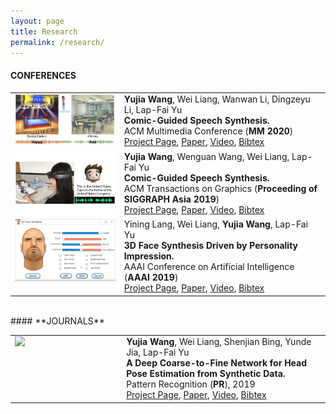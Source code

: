 ```yaml
---
layout: page
title: Research
permalink: /research/
---
```


#### **CONFERENCES**

<table border="0">
<tr>
		<td valign="top" width="220px">
		<img src="https://github.com/bitwangyujia/research/blob/master/images/scene2bgm.png?raw=true" width="200">
		</td>
		<td valign="top" width="400">
			<tf1><b>Yujia Wang</b>, Wei Liang, Wanwan Li, Dingzeyu Li, Lap-Fai Yu</tf1><br>
			<tf1><strong>Comic-Guided Speech Synthesis.</strong></tf1><br>
			<tf1>ACM Multimedia Conference (<strong>MM 2020</strong>)</tf1><br>
			<tf1><a href="https://bitwangyujia.github.io/research/project/scene2music.html" target="_blank" rel="nofollow">Project Page</a>, <a href="https://bitwangyujia.github.io/research/paper/MM-music.pdf" target="_blank" rel="nofollow">Paper</a>, <a href="https://youtu.be/fG2u2QG8ejU" target="_blank" rel="nofollow">Video</a>, <a href="https://bitwangyujia.github.io/research/all_bib.html#comic_speech" target="_blank" rel="nofollow">Bibtex</a></tf1><br>
		</td>						
</tr>
<tr>
		<td valign="top" width="220px">
		<img src="https://github.com/bitwangyujia/research/blob/master/images/comic20speech.png?raw=true" width="200">
		</td>
		<td valign="top" width="400">
			<tf1><b>Yujia Wang</b>, Wenguan Wang, Wei Liang, Lap-Fai Yu</tf1><br>
			<tf1><strong>Comic-Guided Speech Synthesis.</strong></tf1><br>
			<tf1>ACM Transactions on Graphics (<strong>Proceeding of SIGGRAPH Asia 2019</strong>)</tf1><br>
			<tf1><a href="https://bitwangyujia.github.io/research/project/comic2speech.html" target="_blank" rel="nofollow">Project Page</a>, <a href="https://bitwangyujia.github.io/research/paper/siga19-comic.pdf" target="_blank" rel="nofollow">Paper</a>, <a href="https://www.youtube.com/watch?v=2cOgWoejbr8&feature=youtu.be" target="_blank" rel="nofollow">Video</a>, <a href="https://bitwangyujia.github.io/research/all_bib.html#comic_speech" target="_blank" rel="nofollow">Bibtex</a></tf1><br>
		</td>						
</tr>
<tr>
		<td valign="top" width="220px">
		<img src="https://github.com/bitwangyujia/research/blob/master/images/face-m.gif?raw=true" width="200">
		</td>
		<td valign="top" width="400">
			<tf1>Yining Lang, Wei Liang, <b>Yujia Wang</b>, Lap-Fai Yu</tf1><br>
			<tf1><strong>3D Face Synthesis Driven by Personality Impression.</strong></tf1><br>
			<tf1>AAAI Conference on Artificial Intelligence (<strong>AAAI 2019</strong>)</tf1><br>
			<tf1><a href="https://liangwei-bit.github.io/web/project/headpose/" target="_blank" rel="nofollow">Project Page</a>, <a href="https://liangwei-bit.github.io/web/project/face/aaai19-face_v8.pdf" target="_blank" rel="nofollow">Paper</a>, <a href="https://youtu.be/YHbn7A2dNi0" target="_blank" rel="nofollow">Video</a>, <a href="https://bitwangyujia.github.io/research/all_bib.html#personality_face" target="_blank" rel="nofollow">Bibtex</a></tf1><br>
		</td>						
</tr>
</table>

<br>
#### **JOURNALS**

<table border="0">

<tr>
		<td valign="top" width="220px">
		<img src="https://github.com/bitwangyujia/research/blob/master/images/head_pose_avatar.gif?raw=true" width="200">
		</td>
		<td valign="top" width="400">
			<tf1> <b>Yujia Wang</b>, Wei Liang, Shenjian Bing, Yunde Jia, Lap-Fai Yu</tf1><br>
			<tf1><strong>A Deep Coarse-to-Fine Network for Head Pose Estimation from Synthetic Data.</strong></tf1><br>
			<tf1> Pattern Recognition (<strong>PR</strong>), 2019</tf1><br>
			<tf1><a href="https://liangwei-bit.github.io/web/project/headpose/" target="_blank" rel="nofollow">Project Page</a>, <a href="https://bitwangyujia.github.io/research/paper/PR-headpose-2019.pdf" target="_blank" rel="nofollow">Paper</a>, <a href="http://iitlab.bit.edu.cn/mcislab/~liangwei/projects/headpose/head_pose_estimation_PR.mp4" target="_blank" rel="nofollow">Video</a>, <a href="https://bitwangyujia.github.io/research/all_bib.html#head_pose" target="_blank" rel="nofollow">Bibtex</a></tf1><br>
		</td>						
</tr>
</table>